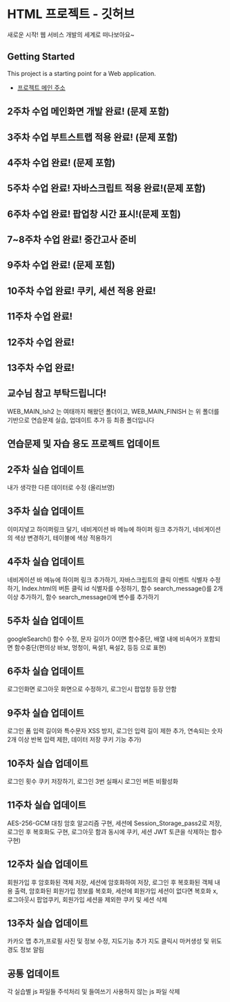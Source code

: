 # HTML 프로젝트 - 깃허브
새로운 시작! 웹 서비스 개발의 세계로 떠나보아요~
## Getting Started
This project is a starting point for a Web application.
- [프로젝트 메인 주소](https://github.com/imsue03/WEB_MAIN)
## 2주차 수업 메인화면 개발 완료! (문제 포함)
## 3주차 수업 부트스트랩 적용 완료! (문제 포함)
## 4주차 수업 완료! (문제 포함)
## 5주차 수업 완료! 자바스크립트 적용 완료!(문제 포함)
## 6주차 수업 완료! 팝업창 시간 표시!(문제 포힘)
## 7~8주차 수업 완료! 중간고사 준비
## 9주차 수업 완료! (문제 포힘)
## 10주차 수업 완료! 쿠키, 세션 적용 완료!
## 11주차 수업 완료! 
## 12주차 수업 완료!
## 13주차 수업 완료!

## 교수님 참고 부탁드립니다! 
WEB_MAIN_lsh2 는 여태까지 해왔던 폴더이고, WEB_MAIN_FINISH 는 위 폴더를 기반으로 연습문제 실습, 업데이트 추가 등 최종 폴더입니다

## 연습문제 및 자습 용도 프로젝트 업데이트

## 2주차 실습 업데이트
내가 생각한 다른 데이터로 수정 (올리브영)

## 3주차 실습 업데이트
이미지넣고 하이퍼링크 달기, 네비게이션 바 메뉴에 하이퍼 링크 추가하기, 네비게이션의 색상 변경하기, 테이블에 색상 적용하기

## 4주차 실습 업데이트
네비게이션 바 메뉴에 하이퍼 링크 추가하기, 자바스크립트의 클릭 이벤트 식별자 수정하기, Index.html의 버튼 클릭 id 식별자를 수정하기, 함수 search_message()를 2개 이상 추가하기, 함수 search_message()에 변수를 추가하기 

## 5주차 실습 업데이트
googleSearch() 함수 수정, 문자 길이가 0이면 함수중단, 배열 내에 비속어가 포함되면 함수중단(편의상 바보, 멍청이, 욕설1, 욕설2, 등등 으로 표현)

## 6주차 실습 업데이트
로그인화면 로그아웃 화면으로 수정하기, 로그인시 팝업창 등장 안함

## 9주차 실습 업데이트
로그인 폼 입력 길이와 특수문자 XSS 방지, 로그인 입력 길이 제한 추가, 연속되는 숫자 2개 이상 반복 입력 제한, 데이터 저장 쿠키 기능 추가)

## 10주차 실습 업데이트
로그인 횟수 쿠키 저장하기, 로그인 3번 실패시 로그인 버튼 비활성화

## 11주차 실습 업데이트
AES-256-GCM 대칭 암호 알고리즘 구현, 세션에 Session_Storage_pass2로 저장, 로그인 후 복호화도 구현, 로그아웃 함과 동시에 쿠키, 세션 JWT 토큰을 삭제하는 함수 구현)

## 12주차 실습 업데이트
회원가입 후 암호화된 객체 저장, 세션에 암호화하여 저장, 로그인 후 복호화된 객체 내용 출력, 암호화된 회원가입 정보를 복호화, 세션에 회원가입 세션이 없다면 복호화 x, 로그아웃시 팝업쿠키, 회원가입 세션을 제외한 쿠키 및 세션 삭제

## 13주차 실습 업데이트
카카오 맵 추가,프로필 사진 및 정보 수정, 지도기능 추가 지도 클릭시 마커생성 및 위도 경도 정보 알림

## 공통 업데이트
각 실습별 js 파일들 주석처리 및 들여쓰기
사용하지 않는 js 파일 삭제
